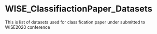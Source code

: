 # WISE_ClassifiactionPaper_Datasets
This is list of datasets used for classification paper under submitted to WISE2020 conference
